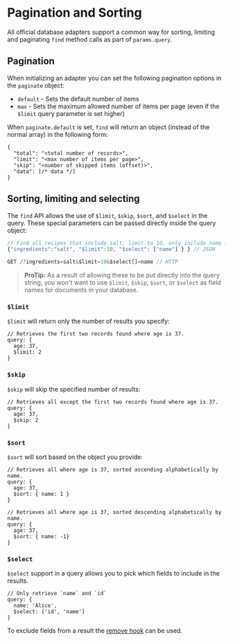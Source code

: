 # Pagination and Sorting

All official database adapters support a common way for sorting, limiting and paginating `find` method calls as part of `params.query`.

## Pagination

When initializing an adapter you can set the following pagination options in the `paginate` object:

- `default` - Sets the default number of items
- `max` - Sets the maximum allowed number of items per page (even if the `$limit` query parameter is set higher)

When `paginate.default` is set, `find` will return an object (instead of the normal array) in the following form:

```
{
  "total": "<total number of records>",
  "limit": "<max number of items per page>",
  "skip": "<number of skipped items (offset)>",
  "data": [/* data */]
}
```

## Sorting, limiting and selecting

The `find` API allows the use of `$limit`, `$skip`, `$sort`, and `$select` in the query.  These special parameters can be passed directly inside the query object:

```js
// Find all recipes that include salt, limit to 10, only include name field.
{"ingredients":"salt", "$limit":10, "$select": ["name"] } } // JSON

GET /?ingredients=salt&$limit=10&$select[]=name // HTTP
```

> **ProTip:** As a result of allowing these to be put directly into the query string, you won't want to use `$limit`, `$skip`, `$sort`, or `$select` as field names for documents in your database.

### `$limit`

`$limit` will return only the number of results you specify:

```
// Retrieves the first two records found where age is 37.
query: {
  age: 37,
  $limit: 2
}
```

### `$skip`

`$skip` will skip the specified number of results:

```
// Retrieves all except the first two records found where age is 37.
query: {
  age: 37,
  $skip: 2
}
```

### `$sort`

`$sort` will sort based on the object you provide:

```
// Retrieves all where age is 37, sorted ascending alphabetically by name.
query: {
  age: 37,
  $sort: { name: 1 }
}

// Retrieves all where age is 37, sorted descending alphabetically by name.
query: {
  age: 37,
  $sort: { name: -1}
}
```

### `$select`

`$select` support in a query allows you to pick which fields to include in the results.

```
// Only retrieve `name` and `id`
query: {
  name: 'Alice',
  $select: ['id', 'name']
}
```

To exclude fields from a result the [remove hook](../hooks/bundled.md#remove) can be used.
